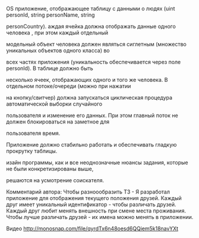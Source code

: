 OS приложение, отображающее таблицу с данными о людях (uint personId, string personName, string

personCountry). аждая ячейка должна отображать данные одного человека , при этом каждый отдельный 

модельный объект человека должен являться сиглетным (множество уникальных объектов одного класса) во 

всех частях приложения (уникальность обеспечивается через поле personId). В таблице должно быть 

несколько ячеек, отображающих одного и того же человека. В отдельном потоке/очереди (можно при нажатии 

на кнопку/свитчер) должна запускаться циклическая процедура автоматической выборки случайного 

пользователя и изменение его данных. При этом главный поток не должен блокироваться на заметное для 

пользователя время.

Приложение должно стабильно работать и обеспечивать гладкую прокрутку таблицы.

 изайн программы, как и все неоднозначные нюансы задания, которые не были конкретизированы выше, 

 решаются на усмотрение соискателя.


Комментарий автора:
Чтобы разноообразить ТЗ -
Я разработал приложение для отображения текущего положения друзей. 
Каждый друг имеет уникальный идентификатор - чтобы различать друзей.
Каждый друг любит менять внешность при смене места проживания.
Чтобы лучше различать друзей - их имена можно менять в приложении.

Видео http://monosnap.com/file/qyrdTx6n48oesd6QQiem5k18navYXt
